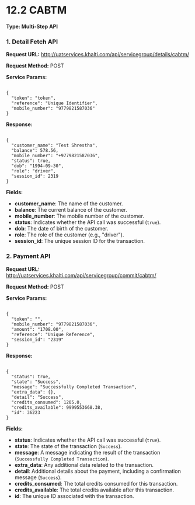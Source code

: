 # **12.2 CABTM**

**Type: Multi-Step API**

### 1. **Detail Fetch API**

**Request URL:** http://uatservices.khalti.com/api/servicegroup/details/cabtm/

**Request Method:** POST

**Service Params:**

<pre><code class="json">
{
  "token": "token",
  "reference": "Unique Identifier",
  "mobile_number": "9779821587036"
}
</code></pre>

**Response:**

<pre><code class="json">
{
  "customer_name": "Test Shrestha",
  "balance": 578.56,
  "mobile_number": "+9779821587036",
  "status": true,
  "dob": "1994-09-30",
  "role": "driver",
  "session_id": 2319
}
</code></pre>

**Fields:**

- **customer_name**: The name of the customer.
- **balance**: The current balance of the customer.
- **mobile_number**: The mobile number of the customer.
- **status**: Indicates whether the API call was successful (`true`).
- **dob**: The date of birth of the customer.
- **role**: The role of the customer (e.g., "driver").
- **session_id**: The unique session ID for the transaction.

### 2. **Payment API**

**Request URL:** http://uatservices.khalti.com/api/servicegroup/commit/cabtm/

**Request Method:** POST

**Service Params:**

<pre><code class="json">
{
  "token": "<token>",
  "mobile_number": "9779821587036",
  "amount": "1708.00",
  "reference": "Unique Reference",
  "session_id": "2319"  <!-- session id obtained from detail fetch API -->
}
</code></pre>

**Response:**

<pre><code class="json">
{
  "status": true,
  "state": "Success",
  "message": "Successfully Completed Transaction",
  "extra_data": {},
  "detail": "Success",
  "credits_consumed": 1205.0,
  "credits_available": 9999553668.38,
  "id": 36223
}
</code></pre>

**Fields:**

- **status**: Indicates whether the API call was successful (`true`).
- **state**: The state of the transaction (`Success`).
- **message**: A message indicating the result of the transaction (`Successfully Completed Transaction`).
- **extra_data**: Any additional data related to the transaction.
- **detail**: Additional details about the payment, including a confirmation message (`Success`).
- **credits_consumed**: The total credits consumed for this transaction.
- **credits_available**: The total credits available after this transaction.
- **id**: The unique ID associated with the transaction.


